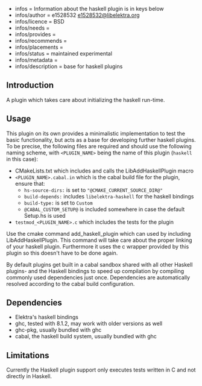 - infos = Information about the haskell plugin is in keys below
- infos/author = e1528532 <e1528532@libelektra.org>
- infos/licence = BSD
- infos/needs = 
- infos/provides = 
- infos/recommends =
- infos/placements =
- infos/status = maintained experimental
- infos/metadata =
- infos/description = base for haskell plugins

## Introduction

A plugin which takes care about initializing the haskell run-time. 

## Usage

This plugin on its own provides a minimalistic implementation to test
the basic functionality, but acts as a base for developing further haskell plugins.
To be precise, the following files are required and should use the following 
naming scheme, with `<PLUGIN_NAME>` being the name of this plugin (`haskell` in this case):

- CMakeLists.txt which includes and calls the LibAddHaskellPlugin macro
- `<PLUGIN_NAME>.cabal.in` which is the cabal build file for the plugin, ensure that:
  - `hs-source-dirs:` is set to `"@CMAKE_CURRENT_SOURCE_DIR@"`
  - `build-depends:` includes `libelektra-haskell` for the haskell bindings
  - `build-type:` is set to `Custom`
  - `@CABAL_CUSTOM_SETUP@` is included somewhere in case the default Setup.hs is
    used
- `testmod_<PLUGIN_NAME>.c` which includes the tests for the plugin

Use the cmake command add_haskell_plugin which can used by including LibAddHaskellPlugin.
This command will take care about the proper linking of your haskell plugin. Furthermore it 
uses the c wrapper provided by this plugin so this doesn't have to be done again.

By default plugins get built in a cabal sandbox shared with all other Haskell plugins-
and the Haskell bindings to speed up compilation by compiling commonly used dependencies 
just once. Dependencies are automatically resolved according to the cabal build 
configuration.

## Dependencies

- Elektra's haskell bindings
- ghc, tested with 8.1.2, may work with older versions as well
- ghc-pkg, usually bundled with ghc
- cabal, the haskell build system, usually bundled with ghc

## Limitations

Currently the Haskell plugin support only executes tests written in C and not directly in Haskell.
